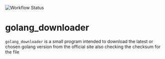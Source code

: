 ![Workflow Status](https://github.com/x0f5c3/golang_downloader/workflows/Publish-on-tag/badge.svg)

# golang_downloader

`golang_downloader` is a small program intended to download the latest or chosen golang version
from the official site also checking the checksum for the file

